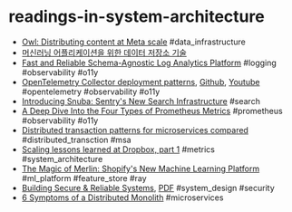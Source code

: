 # readings-in-system-architecture

- [Owl: Distributing content at Meta scale](https://engineering.fb.com/2022/07/14/data-infrastructure/owl-distributing-content-at-meta-scale/)
  #data_infrastructure
- [머신러닝 어플리케이션을 위한 데이터 저장소 기술](https://hyperconnect.github.io/2022/07/11/data-stores-for-ml-apps.html)
- [Fast and Reliable Schema-Agnostic Log Analytics Platform](https://eng.uber.com/logging/) 
  #logging #observability #o11y
- [OpenTelemetry Collector deployment patterns](https://kccncna2021.sched.com/event/lV0z), [Github](https://github.com/jpkrohling/opentelemetry-collector-deployment-patterns), [Youtube](https://youtube.com/watch?v=WhRrwSHDBFs)
  #opentelemetry #observability #o11y
- [Introducing Snuba: Sentry's New Search Infrastructure](https://blog.sentry.io/2019/05/16/introducing-snuba-sentrys-new-search-infrastructure)
  #search
- [A Deep Dive Into the Four Types of Prometheus Metrics](https://www.timescale.com/blog/four-types-prometheus-metrics-to-collect/)
  #prometheus #observability #o11y 
- [Distributed transaction patterns for microservices compared](https://developers.redhat.com/articles/2021/09/21/distributed-transaction-patterns-microservices-compared#)
  #distributed_transction #msa
- [Scaling lessons learned at Dropbox, part 1](https://eranki.tumblr.com/post/27076431887/scaling-lessons-learned-at-dropbox-part-1)
  #metrics #system_architecture
- [The Magic of Merlin: Shopify's New Machine Learning Platform](https://shopifyengineering.myshopify.com/blogs/engineering/merlin-shopify-machine-learning-platform)
  #ml_platform #feature_store #ray
- [Building Secure & Reliable Systems](https://sre.google/books/), [PDF](https://sre.google/static/pdf/building_secure_and_reliable_systems.pdf)
  #system_design #security
- [6 Symptoms of a Distributed Monolith](https://torvo.com.au/articles/6-symptoms-of-a-distributed-monolith)
  #microservices

